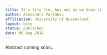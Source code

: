 ```yaml
---
title: It's life Jim, but not as we know it
author: Alexandra Varlakov
affiliation: University of Queensland
layout: bite
status: published
date: 06 Aug 2014
---
```


Abstract coming soon...